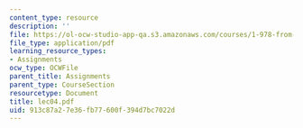 ```yaml
---
content_type: resource
description: ''
file: https://ol-ocw-studio-app-qa.s3.amazonaws.com/courses/1-978-from-nano-to-macro-introduction-to-atomistic-modeling-techniques-january-iap-2007/913c87a27e36fb77600f394d7bc7022d_lec04.pdf
file_type: application/pdf
learning_resource_types:
- Assignments
ocw_type: OCWFile
parent_title: Assignments
parent_type: CourseSection
resourcetype: Document
title: lec04.pdf
uid: 913c87a2-7e36-fb77-600f-394d7bc7022d
---
```

